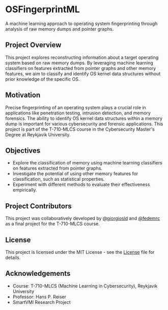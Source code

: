 # OSFingerprintML

A machine learning approach to operating system fingerprinting through analysis of raw memory dumps and pointer graphs.

## Project Overview

This project explores reconstructing information about a target operating system based on raw memory dumps. By leveraging machine learning classifiers on features extracted from pointer graphs and other memory features, we aim to classify and identify OS kernel data structures without prior knowledge of the specific OS.

## Motivation

Precise fingerprinting of an operating system plays a crucial role in applications like penetration testing, intrusion detection, and memory forensics. The ability to identify OS kernel data structures within a memory dump is important for various cybersecurity and forensic applications. This project is part of the T-710-MLCS course in the Cybersecurity Master's Degree at Reykjavik University.

## Objectives

- Explore the classification of memory using machine learning classifiers on features extracted from pointer graphs.
- Investigate the potential of using other memory features for classification, such as statistical properties.
- Experiment with different methods to evaluate their effectiveness empirically.

## Project Contributors
This project was collaboratively developed by [@giorgiosld](https://github.com/giorgiosld) and [@fedemrc](https://github.com/Fedcmm) as a final project for the T-710-MLCS course.

## License
This project is licensed under the MIT License - see the [License](LICENSE) file for details.

## Acknowledgements
- Course: T-710-MLCS (Machine Learning in Cybersecurity), Reykjavik University
- Professor: Hans P. Reiser
- SmartVMI Research Project
